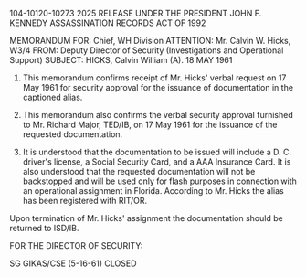 104-10120-10273
2025 RELEASE UNDER THE PRESIDENT JOHN F. KENNEDY ASSASSINATION RECORDS ACT OF 1992

MEMORANDUM FOR: Chief, WH Division
ATTENTION: Mr. Calvin W. Hicks, W3/4
FROM: Deputy Director of Security (Investigations and Operational Support)
SUBJECT: HICKS, Calvin William (A).
18 MAY 1961

1.  This memorandum confirms receipt of Mr. Hicks' verbal request on 17 May 1961 for security approval for the issuance of documentation in the captioned alias.

2.  This memorandum also confirms the verbal security approval furnished to Mr. Richard Major, TED/IB, on 17 May 1961 for the issuance of the requested documentation.

3.  It is understood that the documentation to be issued will include a D. C. driver's license, a Social Security Card, and a AAA Insurance Card. It is also understood that the requested documentation will not be backstopped and will be used only for flash purposes in connection with an operational assignment in Florida. According to Mr. Hicks the alias has been registered with RIT/OR.

Upon termination of Mr. Hicks' assignment the documentation should be returned to ISD/IB.

FOR THE DIRECTOR OF SECURITY:

SG
GIKAS/CSE (5-16-61)
CLOSED
